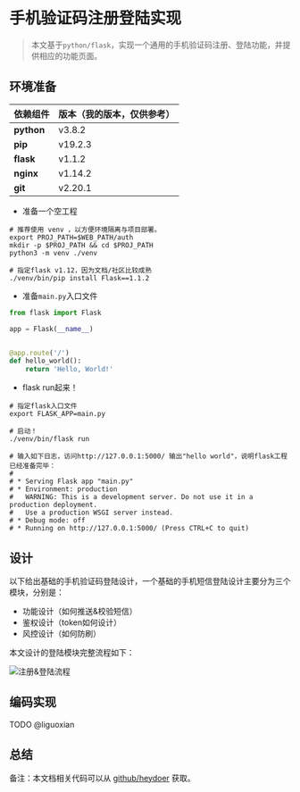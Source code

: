 # 手机验证码注册登陆实现

> 本文基于```python/flask```，实现一个通用的手机验证码注册、登陆功能，并提供相应的功能页面。

## 环境准备

|  依赖组件   | 版本（我的版本，仅供参考） |
|  -------  | ----  |
| **python**  | v3.8.2 | 
| **pip**  | v19.2.3 |
| **flask**  | v1.1.2 |
| **nginx**  | v1.14.2 |
| **git**  | v2.20.1 |

- 准备一个空工程
```shell
# 推荐使用 venv ，以方便环境隔离与项目部署。
export PROJ_PATH=$WEB_PATH/auth
mkdir -p $PROJ_PATH && cd $PROJ_PATH
python3 -m venv ./venv

# 指定flask v1.12，因为文档/社区比较成熟
./venv/bin/pip install Flask==1.1.2

```

- 准备```main.py```入口文件
```python
from flask import Flask

app = Flask(__name__)


@app.route('/')
def hello_world():
    return 'Hello, World!'

```

- flask run起来！
```shell
# 指定flask入口文件
export FLASK_APP=main.py

# 启动！
./venv/bin/flask run

# 输入如下日志，访问http://127.0.0.1:5000/ 输出"hello world"，说明flask工程已经准备完毕：
# 
# * Serving Flask app "main.py"
# * Environment: production
#   WARNING: This is a development server. Do not use it in a production deployment.
#   Use a production WSGI server instead.
# * Debug mode: off
# * Running on http://127.0.0.1:5000/ (Press CTRL+C to quit)
```

## 设计

以下给出基础的手机验证码登陆设计，一个基础的手机短信登陆设计主要分为三个模块，分别是：

- 功能设计（如何推送&校验短信）
- 鉴权设计（token如何设计）
- 风控设计（如何防刷）

本文设计的登陆模块完整流程如下：

![注册&登陆流程](/images/phone_auth_1.jpeg)

## 编码实现

TODO @liguoxian

## 总结
备注：本文档相关代码可以从 [github/heydoer](https://github.com/heydoer/flask_auth_demo) 获取。















